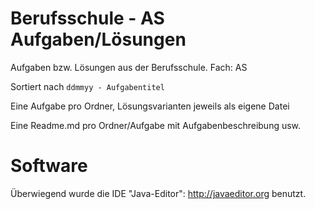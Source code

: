 # Berufsschule - AS Aufgaben/Lösungen
Aufgaben bzw. Lösungen aus der Berufsschule. 
Fach: AS

Sortiert nach `ddmmyy - Aufgabentitel`

Eine Aufgabe pro Ordner, Lösungsvarianten jeweils als eigene Datei

Eine Readme.md pro Ordner/Aufgabe mit Aufgabenbeschreibung usw.

# Software
Überwiegend wurde die IDE "Java-Editor": http://javaeditor.org benutzt.
